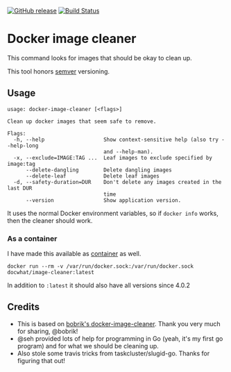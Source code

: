 [![GitHub
release](https://img.shields.io/github/release/docwhat/docker-image-cleaner.svg)](https://github.com/docwhat/docker-image-cleaner/releases)
[![Build
Status](https://travis-ci.org/docwhat/docker-image-cleaner.svg?branch=master)](https://travis-ci.org/docwhat/docker-image-cleaner)

Docker image cleaner
====================

This command looks for images that should be okay to clean up.

This tool honors [semver](http://semver.org) versioning.

Usage
-----

    usage: docker-image-cleaner [<flags>]

    Clean up docker images that seem safe to remove.

    Flags:
      -h, --help                   Show context-sensitive help (also try --help-long
                                   and --help-man).
      -x, --exclude=IMAGE:TAG ...  Leaf images to exclude specified by image:tag
          --delete-dangling        Delete dangling images
          --delete-leaf            Delete leaf images
      -d, --safety-duration=DUR    Don't delete any images created in the last DUR
                                   time
          --version                Show application version.

It uses the normal Docker environment variables, so if `docker info` works,
then the cleaner should work.

### As a container

I have made this available as
[container](https://hub.docker.com/r/docwhat/image-cleaner/) as well.

    docker run --rm -v /var/run/docker.sock:/var/run/docker.sock docwhat/image-cleaner:latest

In addition to `:latest` it should also have all versions since 4.0.2

Credits
-------

-   This is based on [bobrik's
    docker-image-cleaner](https://github.com/bobrik/docker-image-cleaner).
    Thank you very much for sharing, @bobrik!
-   @seh provided lots of help for programming in Go (yeah, it's my first
    go program) and for what we should be cleaning up.
-   Also stole some travis tricks from taskcluster/slugid-go. Thanks for
    figuring that out!

